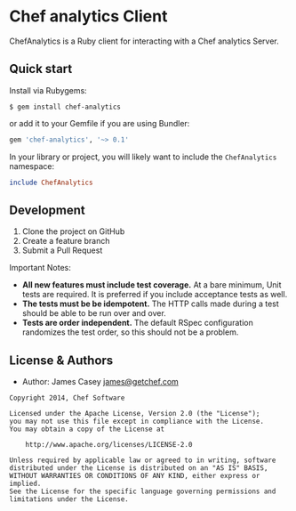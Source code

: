 Chef analytics Client
==============

ChefAnalytics is a Ruby client for interacting with a Chef analytics Server.


Quick start
-----------
Install via Rubygems:

    $ gem install chef-analytics

or add it to your Gemfile if you are using Bundler:

```ruby
gem 'chef-analytics', '~> 0.1'
```

In your library or project, you will likely want to include the `ChefAnalytics` namespace:

```ruby
include ChefAnalytics
```

Development
-----------
1. Clone the project on GitHub
2. Create a feature branch
3. Submit a Pull Request

Important Notes:

- **All new features must include test coverage.** At a bare minimum, Unit tests are required. It is preferred if you include acceptance tests as well.
- **The tests must be be idempotent.** The HTTP calls made during a test should be able to be run over and over.
- **Tests are order independent.** The default RSpec configuration randomizes the test order, so this should not be a problem.


License & Authors
-----------------
- Author: James Casey <james@getchef.com>

```text
Copyright 2014, Chef Software

Licensed under the Apache License, Version 2.0 (the "License");
you may not use this file except in compliance with the License.
You may obtain a copy of the License at

    http://www.apache.org/licenses/LICENSE-2.0

Unless required by applicable law or agreed to in writing, software
distributed under the License is distributed on an "AS IS" BASIS,
WITHOUT WARRANTIES OR CONDITIONS OF ANY KIND, either express or implied.
See the License for the specific language governing permissions and
limitations under the License.
```
